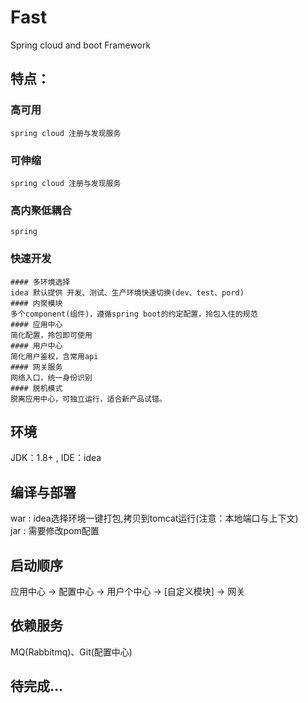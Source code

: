 # Fast
Spring cloud and boot Framework

## 特点：
### 高可用
	spring cloud 注册与发现服务
### 可伸缩
	spring cloud 注册与发现服务
### 高内聚低耦合
	spring 
### 快速开发
	#### 多环境选择
	idea 默认提供 开发、测试、生产环境快速切换(dev、test、pord)
	#### 内聚模块
	多个component(组件)，遵循spring boot的约定配置，拎包入住的规范
	#### 应用中心
	简化配置，拎包即可使用
	#### 用户中心
	简化用户鉴权，含常用api
	#### 网关服务
	网络入口，统一身份识别
	#### 脱机模式
	脱离应用中心，可独立运行，适合新产品试错。
	



## 环境
JDK：1.8+ , IDE：idea

## 编译与部署
war : idea选择环境一键打包,拷贝到tomcat运行(注意：本地端口与上下文)<br/>jar : 需要修改pom配置

## 启动顺序
应用中心 -> 配置中心 -> 用户个中心 -> [自定义模块] -> 网关

## 依赖服务
MQ(Rabbitmq)、Git(配置中心)





## 待完成... 